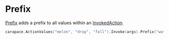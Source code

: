 # Prefix

[Prefix](https://pkg.go.dev/github.com/rsteube/carapace#InvokedAction.Prefix) adds a prefix to all values within an [InvokedAction](../invokedAction.md).

```go
carapace.ActionValues("melon", "drop", "fall").Invoke(args).Prefix("water").ToA()
```
